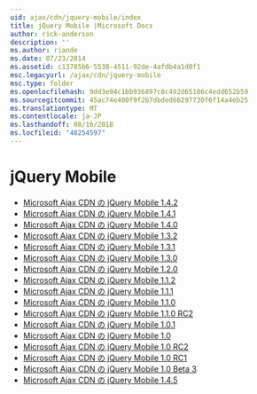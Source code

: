 ```yaml
---
uid: ajax/cdn/jquery-mobile/index
title: jQuery Mobile |Microsoft Docs
author: rick-anderson
description: ''
ms.author: riande
ms.date: 07/23/2014
ms.assetid: c13785b6-5538-4511-92de-4afdb4a1d0f1
msc.legacyurl: /ajax/cdn/jquery-mobile
msc.type: folder
ms.openlocfilehash: 9dd3e94c1bb936897c8c492d65186c4edd652b59
ms.sourcegitcommit: 45ac74e400f9f2b7dbded66297730f6f14a4eb25
ms.translationtype: MT
ms.contentlocale: ja-JP
ms.lasthandoff: 08/16/2018
ms.locfileid: "48254597"
---
```

<a name="jquery-mobile"></a>jQuery Mobile
====================
- [Microsoft Ajax CDN の jQuery Mobile 1.4.2](cdnjquerymobile142.md)
- [Microsoft Ajax CDN の jQuery Mobile 1.4.1](cdnjquerymobile141.md)
- [Microsoft Ajax CDN の jQuery Mobile 1.4.0](cdnjquerymobile140.md)
- [Microsoft Ajax CDN の jQuery Mobile 1.3.2](cdnjquerymobile132.md)
- [Microsoft Ajax CDN の jQuery Mobile 1.3.1](cdnjquerymobile131.md)
- [Microsoft Ajax CDN の jQuery Mobile 1.3.0](cdnjquerymobile130.md)
- [Microsoft Ajax CDN の jQuery Mobile 1.2.0](cdnjquerymobile120.md)
- [Microsoft Ajax CDN の jQuery Mobile 1.1.2](cdnjquerymobile112.md)
- [Microsoft Ajax CDN の jQuery Mobile 1.1.1](cdnjquerymobile111.md)
- [Microsoft Ajax CDN の jQuery Mobile 1.1.0](cdnjquerymobile110.md)
- [Microsoft Ajax CDN の jQuery Mobile 1.1.0 RC2](cdnjquerymobile110rc2.md)
- [Microsoft Ajax CDN の jQuery Mobile 1.0.1](cdnjquerymobile101.md)
- [Microsoft Ajax CDN の jQuery Mobile 1.0](cdnjquerymobile10.md)
- [Microsoft Ajax CDN の jQuery Mobile 1.0 RC2](cdnjquerymobile10rc2.md)
- [Microsoft Ajax CDN の jQuery Mobile 1.0 RC1](cdnjquerymobile10rc1.md)
- [Microsoft Ajax CDN の jQuery Mobile 1.0 Beta 3](cdnjquerymobile10b3.md)
- [Microsoft Ajax CDN の jQuery Mobile 1.4.5](cdnjquerymobile145.md)
